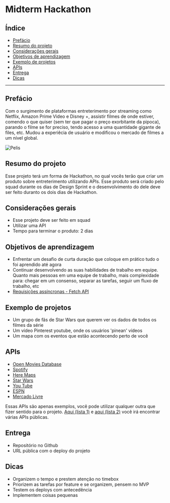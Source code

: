 # Midterm Hackathon

## Índice

- [Prefácio](#prefácio)
- [Resumo do projeto](#resumo-do-projeto)
- [Considerações gerais](#considerações-gerais)
- [Objetivos de aprendizagem](#objetivos-de-aprendizagem)
- [Exemplo de projetos](#examplo-de-projetos)
- [APIs](#apis)
- [Entrega](#entrega)
- [Dicas](#dicas)

---

## Prefácio

Com o surgimento de plataformas entreterimento por streaming como Netflix,
Amazon Prime Video e Disney +, assistir filmes de onde estiver, comendo o que quiser
(sem ter que pagar o preço exorbitante da pipoca), parando o filme se for preciso, tendo acesso a
uma quantidade gigante de files, etc. Mudou a experiêcia de usuário e modificou o mercado de filmes
a um nível global.

![Pelis](https://i.giphy.com/media/3o6Ztl7RvfwCp9mqhW/source.gif)

## Resumo do projeto

Esse projeto terá um forma de Hackathon, no qual vocês terão que criar
um produto sobre entreterimento utilizando APIs. Esse produto será criado
pelo squad durante os dias de Design Sprint e o desenvolvimento do dele
deve ser feito duranto os dois dias de Hackathon.

## Considerações gerais

- Esse projeto deve ser feito em squad
- Utilizar uma API
- Tempo para terminar o produto: 2 dias

## Objetivos de aprendizagem

- Enfrentar um desafio de curta duração que coloque em prático tudo
  o foi aprendido até agora
- Continuar desenvolvendo as suas habilidades de trabalho em equipe. Quanto
  mais pessoas em uma equipe de trabalho, mais complexidade para: chegar
  em um consenso, separar as tarefas, seguir um fluxo de trabalho, etc
- [Requisições assíncronas - Fetch API](https://developer.mozilla.org/pt-BR/docs/Web/API/Fetch_API)

## Exemplo de projetos

- Um grupo de fãs de Star Wars que querem ver os dados de todos os filmes da série
- Um vídeo Pinterest youtube, onde os usuários 'pinean' vídeos
- Um mapa com os eventos que estão acontecendo perto de você

## APIs

- [Open Movies Database](http://www.omdbapi.com/)
- [Spotify](https://developer.spotify.com/documentation/web-api/)
- [Here Maps](https://developer.here.com/)
- [Star Wars](https://swapi.dev/)
- [You Tube](https://developers.google.com/youtube/v3)
- [ESPN](http://www.espn.com/apis/devcenter/docs/)
- [Mercado Livre](https://developers.mercadolivre.com.br/pt_br/api-docs-pt-br)

Essas APIs são apenas exemplos, você pode utilizar qualquer outra que fizer sentido
para o projeto.
[Aqui (lista 1)](https://apilist.fun/) e [aqui (lista 2)](https://github.com/public-apis/public-apis) você irá encontrar várias APIs públicas.

## Entrega

- Repositório no Github
- URL pública com o deploy do projeto

## Dicas

- Organizem o tempo e prestem atenção no timebox
- Priorizem as tarefas por feature e se organizem, pensem no MVP
- Testem os deploys com antecedência
- Implementem coisas pequenas
